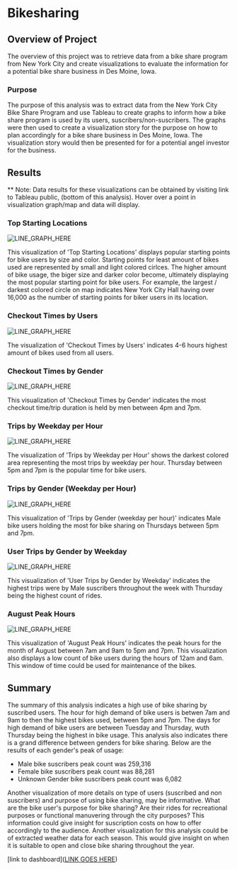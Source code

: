 # Bikesharing


## Overview of Project 
The overview of this project was to
retrieve data from a bike share program from New York City and create visualizations to evaluate the information for a potential bike share business in Des Moine, Iowa.


 ### Purpose

The purpose of this analysis was to extract data from the New York City Bike Share Program and use Tableau to create graphs to inform how a bike share program is used by its users, suscribers/non-suscribers. The graphs were then used to create a visualization story for the purpose on how to plan accordingly for a bike share business in Des Moine, Iowa. The visualization story would then be presented for for a potential angel investor for the business.

	
## Results 

  ** Note: Data results for these visualizations can be obtained by visiting link to Tableau public, (bottom of this analysis). Hover over a point in visualization graph/map and data will display. 

### Top Starting Locations
	

![LINE_GRAPH_HERE](Resources\Top_start.png)

This visualization of 'Top Starting Locations' displays popular starting points for bike users by size and color. Starting points for least amount of bikes used are represented by small and light colored cirlces. The higher amount of bike usage, the biger size and darker color become, ultimately displaying the most popular starting point for bike users. For example, the largest / darkest colored circle on map indicates New York City Hall having over 16,000 as the number of starting points for biker users in its location.

### Checkout Times by Users



![LINE_GRAPH_HERE](Resources/CHCK_out_time.png)

The visualization of 'Checkout Times by Users' indicates 4-6 hours highest amount of bikes used from all users.

### Checkout Times by Gender


![LINE_GRAPH_HERE](Resources/CHCK_out_Gender.png)

This visualization of 'Checkout Times by Gender' indicates the most checkout time/trip duration is held by men between 4pm and 7pm.


### Trips by Weekday per Hour


![LINE_GRAPH_HERE](Resources/Trip_weekday_hour.png)


The visualization of 'Trips by Weekday per Hour' shows the darkest colored area representing the most trips by weekday per hour. Thursday between 5pm and 7pm is the popular time for bike users.



### Trips by Gender (Weekday per Hour)


![LINE_GRAPH_HERE](Resources/Trips_by_Gender_weekday.png)

This visualization of 'Trips by Gender (weekday per hour)' indicates Male bike users holding the most for bike sharing on Thursdays between 5pm and 7pm.




### User Trips by Gender by Weekday



![LINE_GRAPH_HERE](Resources/User_Gender.png)

This visualization of 'User Trips by Gender by Weekday' indicates the highest trips were by Male suscribers throughout the week with Thursday being the highest count of rides.


### August Peak Hours

![LINE_GRAPH_HERE](Resources/August_peak_hours.png)

This visualization of 'August Peak Hours' indicates the peak hours for the month of August between 7am and 9am to 5pm and 7pm. This visualization also displays a low count of bike users during the hours of 12am and 6am. This window of time could be used for maintenance of the bikes. 


## Summary

The summary of this analysis indicates a high use of bike sharing by suscribed users. 
The hour for high demand of bike users is betwen 7am and 9am to then the highest bikes used, between 5pm and 7pm.  The days for high demand of bike users are between Tuesday and Thursday, wuth Thursday being the highest in bike usage.  This analysis also indicates there is a grand difference between genders for bike sharing. 
Below are the results of each gender's peak of usage:
- Male bike suscribers peak count was 259,316 
- Female bike suscribers peak count was 88,281
- Unknown Gender bike suscribers peak count was 6,082

Another visualization of more details on type of users (suscribed and non suscribers) and purpose of using bike sharing, may be informative. What are the bike user's purpose for bike sharing? Are their rides for recreational purposes or functional manuvering through the city purposes?
This information could give insight for suscription costs on how to offer accordingly to the audience. Another visualization for this analysis could be of extracted weather data for each season. This would give insight on when it is suitable to open and close bike sharing throughout the year.   
  


[link to dashboard]([LINK GOES HERE](https://public.tableau.com/shared/KHMTJRWKJ?:display_count=y&:origin=viz_share_link))